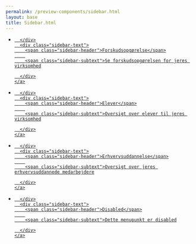 ```yaml
--- 
permalink: /preview-components/sidebar.html
layout: base 
title: Sidebar.html
---
```






<div class="col-12 col-md-6">
  
<ul class="sidebar">
  
  <li class="current">
    <a href="">
      <div class="sidebar-icon">
        
  <i class="mdi mdi-file-outline"></i>

      </div>
      <div class="sidebar-text">
        <span class="sidebar-header">Forskudsopgørelse</span>
        
        <span class="sidebar-subtext">Se forskudsopgørelsen for jeres virksomhed
</span>
        
      </div>
    </a>
  </li>
  
  <li>
    <a href="">
      <div class="sidebar-icon">
        
  <i class="mdi mdi-account-multiple"></i>

      </div>
      <div class="sidebar-text">
        <span class="sidebar-header">Elever</span>
        
        <span class="sidebar-subtext">Oversigt over elever til jeres virksomhed
</span>
        
      </div>
    </a>
  </li>
  
  <li>
    <a href="">
      <div class="sidebar-icon">
        
  <i class="mdi mdi-account"></i>

      </div>
      <div class="sidebar-text">
        <span class="sidebar-header">Erhvervsuddannelse</span>
        
        <span class="sidebar-subtext">Oversigt over jeres erhvervsuddannede medarbejdere
</span>
        
      </div>
    </a>
  </li>
  
  <li class="disabled">
    <a href="">
      <div class="sidebar-icon">
        
  <i class="mdi mdi-close"></i>

      </div>
      <div class="sidebar-text">
        <span class="sidebar-header">Disabled</span>
        
        <span class="sidebar-subtext">Dette menupunkt er disabled
</span>
        
      </div>
    </a>
  </li>
  
</ul>

</div>

